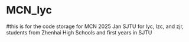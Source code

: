 # MCN_lyc
#this is for the code storage for MCN 2025 Jan SJTU for lyc, lzc, and zjr, students from Zhenhai High Schools and first years in SJTU
